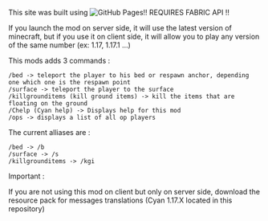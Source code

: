 This site was built using ![GitHub Pages](https://github.com/Raphoulfifou/Cyan/blob/main/images/fabric_logo.png)!! REQUIRES FABRIC API !!

If you launch the mod on server side, it will use the latest version of minecraft, but if you use it on client side, it will allow you to play any version of the same number (ex: 1.17, 1.17.1 ...)

This mods adds 3 commands :

    /bed -> teleport the player to his bed or respawn anchor, depending one which one is the respawn point
    /surface -> teleport the player to the surface
    /killgrounditems (kill ground items) -> kill the items that are floating on the ground
    /Chelp (Cyan help) -> Displays help for this mod
    /ops -> displays a list of all op players

The current alliases are :

    /bed -> /b
    /surface -> /s
    /killgrounditems -> /kgi

Important :

If you are not using this mod on client but only on server side, download the resource pack for messages translations (Cyan 1.17.X located in this repository)
